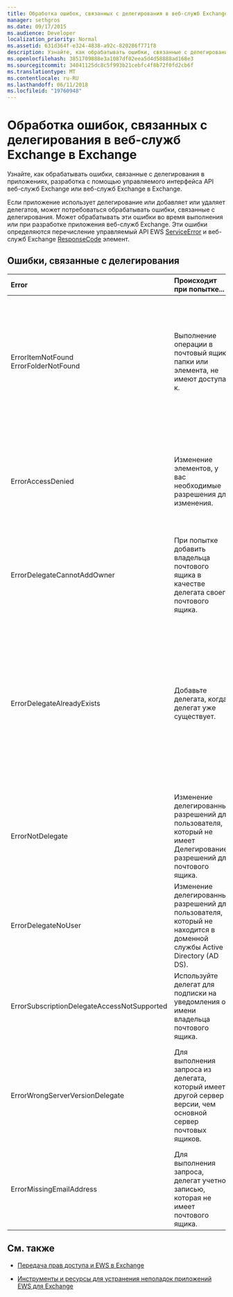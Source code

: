 ```yaml
---
title: Обработка ошибок, связанных с делегирования в веб-служб Exchange в Exchange
manager: sethgros
ms.date: 09/17/2015
ms.audience: Developer
localization_priority: Normal
ms.assetid: 631d364f-e324-4838-a92c-820286f771f8
description: Узнайте, как обрабатывать ошибки, связанные с делегирования в приложениях, разработка с помощью управляемого интерфейса API веб-служб Exchange или веб-служб Exchange в Exchange.
ms.openlocfilehash: 3851709888e3a1087df02eea5d4d58888ad168e3
ms.sourcegitcommit: 34041125dc8c5f993b21cebfc4f8b72f0fd2cb6f
ms.translationtype: MT
ms.contentlocale: ru-RU
ms.lasthandoff: 06/11/2018
ms.locfileid: "19760948"
---
```

# <a name="handling-delegation-related-errors-in-ews-in-exchange"></a>Обработка ошибок, связанных с делегирования в веб-служб Exchange в Exchange

Узнайте, как обрабатывать ошибки, связанные с делегирования в приложениях, разработка с помощью управляемого интерфейса API веб-служб Exchange или веб-служб Exchange в Exchange.
  
Если приложение использует делегирование или добавляет или удаляет делегатов, может потребоваться обрабатывать ошибки, связанные с делегирования. Может обрабатывать эти ошибки во время выполнения или при разработке приложения веб-служб Exchange. Эти ошибки определяются перечисление управляемый API EWS [ServiceError](http://msdn.microsoft.com/EN-US/library/microsoft.exchange.webservices.data.serviceerror%28v=exchg.80%29.aspx) и веб-служб Exchange [ResponseCode](http://msdn.microsoft.com/library/4b84d670-74c9-4d6d-84e7-f0a9f76f0d93%28Office.15%29.aspx) элемент. 
  
## <a name="delegation-related-errors"></a>Ошибки, связанные с делегирования

|**Error**|**Происходит при попытке...**|**Обработать его с...**|
|:-----|:-----|:-----|
|ErrorItemNotFound  <br/> ErrorFolderNotFound  <br/> |Выполнение операции в почтовый ящик, папки или элемента, не имеют доступа к.  <br/> |Обновление разрешений делегата, чтобы они могли получить доступ к папке или элемента путем вызова метода управляемый API EWS [UpdateDelegates](http://msdn.microsoft.com/EN-US/library/microsoft.exchange.webservices.data.exchangeservice.updatedelegates%28v=exchg.80%29.aspx) или операции [UpdateDelegate](http://msdn.microsoft.com/library/03f618ac-ad1a-4772-9b81-c5bb0f12d6ab%28Office.15%29.aspx) EWS и затем Повтор запроса.  <br/> |
|ErrorAccessDenied  <br/> |Изменение элементов, у вас необходимые разрешения для изменения.  <br/> |Обновление делегированных разрешений путем вызова метода управляемый API EWS **UpdateDelegate** или операции **UpdateDelegate** EWS и затем Повтор запроса.  <br/> |
|ErrorDelegateCannotAddOwner  <br/> |При попытке добавить владельца почтового ящика в качестве делегата своего почтового ящика.  <br/> |[Добавление другого пользователя в качестве делегата](how-to-add-and-remove-delegates-by-using-ews-in-exchange.md), не владельца почтового ящика.  <br/> |
|ErrorDelegateAlreadyExists  <br/> |Добавьте делегата, когда делегат уже существует.  <br/> |Так как делегат уже существует для владельца почтового ящика не выполняет никаких действий. Или, если вы пытаетесь изменить разрешения для существующего делегата, а затем с помощью метода **UpdateDelegates** или **UpdateDelegate** операции.  <br/> |
|ErrorNotDelegate  <br/> |Изменение делегированных разрешений для пользователя, который не имеет Делегирование разрешений для почтового ящика.  <br/> |[Добавление пользователя в качестве делегата](how-to-add-and-remove-delegates-by-using-ews-in-exchange.md) для почтового ящика, прежде чем обновить или удалить их разрешения.  <br/> |
|ErrorDelegateNoUser  <br/> |Изменение делегированных разрешений для пользователя, который не находится в доменной службы Active Directory (AD DS).  <br/> |Создание пользователя в Доменных службах Active Directory или исправление делегат сведения в запросе.  <br/> |
|ErrorSubscriptionDelegateAccessNotSupported  <br/> |Используйте делегат для подписки на уведомления от имени владельца почтового ящика.  <br/> |Подписка на уведомления в качестве владельца почтового ящика.  <br/> |
|ErrorWrongServerVersionDelegate  <br/> |Для выполнения запроса из делегата, который имеет другой сервер версии, чем основной сервер почтовых ящиков.  <br/> |С помощью делегата или добавления делегата, почтовый ящик которого имеется та же версия сервера в качестве владельца почтового ящика.  <br/> |
|ErrorMissingEmailAddress  <br/> |Для выполнения запроса, делегат учетной записью, которая не имеет почтового ящика.  <br/> |Добавление почтового ящика представителя учетной записи.  <br/> |
   
## <a name="see-also"></a>См. также


- [Передача прав доступа и EWS в Exchange](delegate-access-and-ews-in-exchange.md)
    
- [Инструменты и ресурсы для устранения неполадок приложений EWS для Exchange](tools-and-resources-for-troubleshooting-ews-applications-for-exchange.md)
    

